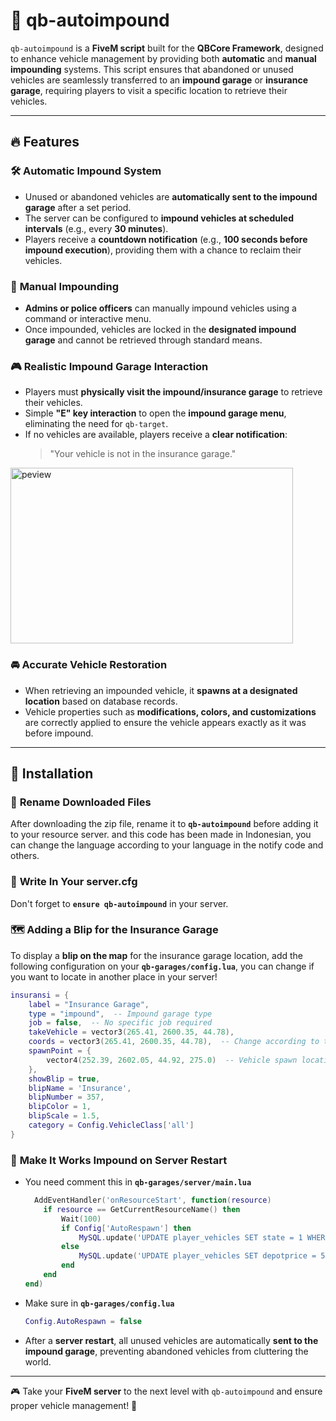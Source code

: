 # 🚗 qb-autoimpound

`qb-autoimpound` is a **FiveM script** built for the **QBCore Framework**, designed to enhance vehicle management by providing both **automatic** and **manual impounding** systems. This script ensures that abandoned or unused vehicles are seamlessly transferred to an **impound garage** or **insurance garage**, requiring players to visit a specific location to retrieve their vehicles.

---

## 🔥 Features

### 🛠️ **Automatic Impound System**

- Unused or abandoned vehicles are **automatically sent to the impound garage** after a set period.
- The server can be configured to **impound vehicles at scheduled intervals** (e.g., every **30 minutes**).
- Players receive a **countdown notification** (e.g., **100 seconds before impound execution**), providing them with a chance to reclaim their vehicles.

### 👮 **Manual Impounding**

- **Admins or police officers** can manually impound vehicles using a command or interactive menu.
- Once impounded, vehicles are locked in the **designated impound garage** and cannot be retrieved through standard means.

### 🎮 **Realistic Impound Garage Interaction**

- Players must **physically visit the impound/insurance garage** to retrieve their vehicles.
- Simple **"E" key interaction** to open the **impound garage menu**, eliminating the need for `qb-target`.
- If no vehicles are available, players receive a **clear notification**:
  > "Your vehicle is not in the insurance garage."
<img width="452" height="281" alt="peview" src="https://github.com/user-attachments/assets/3771e4b2-cf40-4744-96bd-9259b153a2f6" />


### 🚘 **Accurate Vehicle Restoration**

- When retrieving an impounded vehicle, it **spawns at a designated location** based on database records.
- Vehicle properties such as **modifications, colors, and customizations** are correctly applied to ensure the vehicle appears exactly as it was before impound.

---

## 📌 Installation

### 🔹 **Rename Downloaded Files**

After downloading the zip file, rename it to **``qb-autoimpound``** before adding it to your resource server. and this code has been made in Indonesian, you can change the language according to your language in the notify code and others.

### 🔹 **Write In Your server.cfg**

Don't forget to **``ensure qb-autoimpound``** in your server.

### 🗺️ **Adding a Blip for the Insurance Garage**

To display a **blip on the map** for the insurance garage location, add the following configuration on your **``qb-garages/config.lua``**, you can change if you want to locate in another place in your server!

```lua
insuransi = {
    label = "Insurance Garage",
    type = "impound",  -- Impound garage type
    job = false,  -- No specific job required
    takeVehicle = vector3(265.41, 2600.35, 44.78),
    coords = vector3(265.41, 2600.35, 44.78),  -- Change according to the desired location
    spawnPoint = {
        vector4(252.39, 2602.05, 44.92, 275.0)  -- Vehicle spawn location after retrieval
    },
    showBlip = true,
    blipName = 'Insurance',
    blipNumber = 357,
    blipColor = 1,
    blipScale = 1.5,
    category = Config.VehicleClass['all']
}
```

### 🔄 **Make It Works Impound on Server Restart**

- You need comment this in **``qb-garages/server/main.lua``**
  ```lua
    AddEventHandler('onResourceStart', function(resource)
      if resource == GetCurrentResourceName() then
          Wait(100)
          if Config['AutoRespawn'] then
              MySQL.update('UPDATE player_vehicles SET state = 1 WHERE state = 0', {})
          else
              MySQL.update('UPDATE player_vehicles SET depotprice = 500 WHERE state = 0', {})
          end
      end
  end)
- Make sure in **``qb-garages/config.lua``**
  ```lua
  Config.AutoRespawn = false
- After a **server restart**, all unused vehicles are automatically **sent to the impound garage**, preventing abandoned vehicles from cluttering the world.
---
🎮 Take your **FiveM server** to the next level with `qb-autoimpound` and ensure proper vehicle management! 🚀

